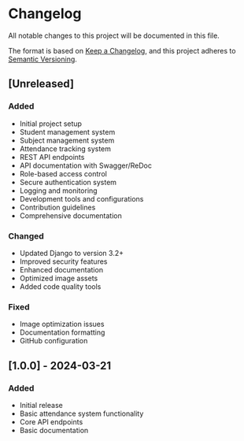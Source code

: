 # Changelog

All notable changes to this project will be documented in this file.

The format is based on [Keep a Changelog](https://keepachangelog.com/en/1.0.0/),
and this project adheres to [Semantic Versioning](https://semver.org/spec/v2.0.0.html).

## [Unreleased]

### Added
- Initial project setup
- Student management system
- Subject management system
- Attendance tracking system
- REST API endpoints
- API documentation with Swagger/ReDoc
- Role-based access control
- Secure authentication system
- Logging and monitoring
- Development tools and configurations
- Contribution guidelines
- Comprehensive documentation

### Changed
- Updated Django to version 3.2+
- Improved security features
- Enhanced documentation
- Optimized image assets
- Added code quality tools

### Fixed
- Image optimization issues
- Documentation formatting
- GitHub configuration

## [1.0.0] - 2024-03-21

### Added
- Initial release
- Basic attendance system functionality
- Core API endpoints
- Basic documentation 